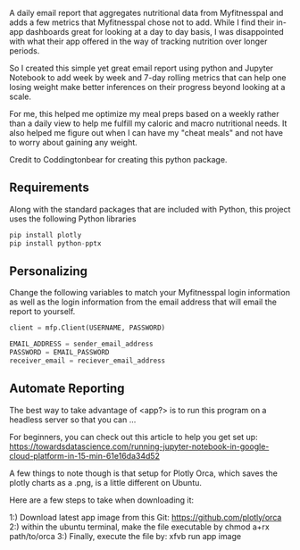 A daily email report that aggregates nutritional data from Myfitnesspal and adds a few metrics that Myfitnesspal chose not to add. While I find their in-app dashboards great for looking at a day to day basis, I was disappointed with what their app offered in the way of tracking nutrition over longer periods.

So I created this simple yet great email report using python and Jupyter Notebook to add week by week and 7-day rolling metrics that can help one losing weight make better inferences on their progress beyond looking at a scale.

For me, this helped me optimize my meal preps based on a weekly rather than a daily view to help me fulfill my caloric and macro nutritional needs. It also helped me figure out when I can have my "cheat meals" and not have to worry about gaining any weight.

Credit to Coddingtonbear <hyperlink> for creating this python package.

Requirements
------------

Along with the standard packages that are included with Python, this project uses the following Python libraries

```python
pip install plotly
pip install python-pptx
```

Personalizing
------------
Change the following variables to match your Myfitnesspal login information as well as the login information from the email address that will email the report to yourself.

```python
client = mfp.Client(USERNAME, PASSWORD)
```

```python
EMAIL_ADDRESS = sender_email_address
PASSWORD = EMAIL_PASSWORD
receiver_email = reciever_email_address
```

Automate Reporting
------------

The best way to take advantage of <app?> is to run this program on a headless server so that you can ...

For beginners, you can check out this article to help you get set up: https://towardsdatascience.com/running-jupyter-notebook-in-google-cloud-platform-in-15-min-61e16da34d52


A few things to note though is that setup for Plotly Orca, which saves the plotly charts as a .png, is a little different on Ubuntu.

Here are a few steps to take when downloading it:

1:) Download latest app image from this Git: https://github.com/plotly/orca
2:) within the ubuntu terminal, make the file executable by <verb> chmod a+rx path/to/orca
3:) Finally, execute the file by: xfvb run app image

